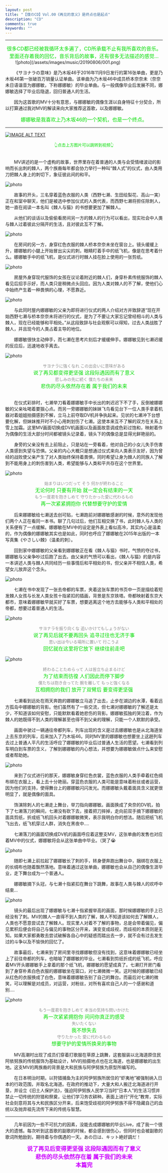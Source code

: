```yaml
---
layout: post
title: "【僕のCD】Vol.00《再见的意义》是终点也是起点"
description: "CD"
comments: true
keywords: ""
---
```

***
<center><font color="#00dd00" size="3">很多CD都已经被我循环太多遍了，CD所承载不止有我所喜欢的音乐。
</font><br /></center>
<center><font color="#00dd00" size="3">里面还存着我的回忆，音乐背后的故事，还有很多无法描述的感觉…
</font><br /></center>
&emsp;&emsp;
![photo](/assets/images/music/20190806/001.png)

&emsp;&emsp;《サヨナラの意味》是乃木坂46于2016年11月9日发行的第16张单曲，更是乃木坂46第一张破百万销量认证单曲。该单曲为乃木坂46中成员桥本奈奈未（奈奈未日语谐音为娜娜敏，下称娜娜敏）的毕业单曲。与一般偶像毕业后发展不同，娜娜敏选择了毕业后隐退，回归普通人的生活。

&emsp;&emsp;因为这首歌的MV十分有意思，与娜娜敏的偶像生涯以自身特征十分契合，所以打算通过我对MV的解读来向大家推荐这首歌，以及娜娜敏。

<center><font color="#00dd00" size="3">娜娜敏是我喜欢上乃木坂46的一个契机，也是一个终点。
</font><br /></center>

***
[![IMAGE ALT TEXT](/assets/images/music/20190806/002.png)](https://www.youtube.com/watch?v=3s0-XRLIAgM&t=42s "CameraMaster")
<center><font color="#00dd00" size="2">👆点击上方图片可以跳转到视频👆
</font><br /></center>
&emsp;&emsp;

&emsp;&emsp;MV讲述的是一个虚构的故事，世界里存在着普通的人类与会受情绪波动的影响而长出刺的棘人，两个族裔每年都会协力举行一种叫“棘人式”的仪式，由人类用刀把棘人身上的刺切下，象征彼此间的和平。

![photo](/assets/images/music/20190806/003.png)

&emsp;&emsp;故事的开头，三名穿着蓝色衣服的人类（西野七濑、生田绘梨花、高山一実）正在和室中聊天，他们是被选中参加仪式的人类代表，而西野七濑将担任除刺人，她一直在阅读一本名叫《棘人与猫》的书想要更加了解棘人。

&emsp;&emsp;从他们的谈话以及偷偷看房间另一方的棘人的行为可以看出，现实社会中人类与棘人过着彼此分隔开的生活，且对彼此互不了解。

![photo](/assets/images/music/20190806/004.png)

&emsp;&emsp;在房间的另一方，身穿红色衣服的棘人桥本奈奈未坐在窗台上。镜头缓缓上升，娜娜敏的小腿上开始冒出尖尖的刺，眼睛盯着手中的纸飞机，像是在思考着什么。娜娜敏手中的纸飞机，是仪式进行时棘人挂在脸上使用的一张剪纸。

![photo](/assets/images/music/20190806/005.png)

&emsp;&emsp;房屋外身穿现代服饰的女孩在议论着附近的棘人们，身穿朴素传统服饰的棘人看见后招手示好，而人类只是稍微点头回应。因为人类对棘人的不了解，使他们心中始终产生着一种畏惧的心理，不愿靠近。

![photo](/assets/images/music/20190806/006.png)

&emsp;&emsp;与此同时屋内娜娜敏的父亲为即将进行仪式的两人介绍对方并致辞道“现在开始西野七濑与桥本奈奈未将进行的仪式，是为了不要让大家忘记曾经相斗的人类与棘人，现在已经能够和平相处。”从这段致辞与社会观察可以得知，过去人类战胜了棘人，并且现今的人类占着主导的地位。

&emsp;&emsp;娜娜敏很快主动伸手，而七濑在思考片刻后才缓缓伸手。娜娜敏见到七濑迟缓的反应后，迅速地收手离去。

![photo](/assets/images/music/20190806/007.png)
<center><font color="#8c8c8c" size="2">
サヨナラに強くなれ この出会いに意味がある
</font><br /></center>
<center><font color="#00dd00" size="3">说了再见都变得更坚强 这段际遇因而有了意义
</font><br /></center>
<center><font color="#8c8c8c" size="2">
悲しみの先に続く 僕たちの未来
</font><br /></center>
<center><font color="#00dd00" size="3">悲伤的尽头依然存在着 属于我们的未来
</font><br /></center>
&emsp;&emsp;
  
&emsp;&emsp;在仪式彩排时，七濑举刀看着娜娜敏手中长出的刺迟迟下不了手，反倒被娜娜敏的父亲吆喝着要狠心点。而另一旁娜娜敏的妹妹飞鸟看见台下一位人类手拿着机器对着姐姐拍摄感到不解，立马上前夺取DV机并争执起来。见状的七濑冲下台想要化解，但妹妹推开时不小心用刺划伤了七濑。这使本来互不了解的双方在关系上雪上加霜。这里MV画面切换成DV机画面以及画面故意调成色彩过饱和，映射着作为偶像的生活大部分时间都被镜头记录着，镜头下的偶像总是显得光鲜艳丽的。

&emsp;&emsp;身旁的父亲没有去上前阻止，只是站在一旁看着，他对自己的小女儿失手伤害人类感到失望与恐惧。父亲的内心大概只是想通过仪式来向人类表示友好，因为曾经的战败使父亲产生了对人类始终保持着畏惧，同时希望让身为棘人的同族人了解到不能用身上的刺伤害到人类，希望能够与人类和平共存在这个世界里。

![photo](/assets/images/music/20190806/008.png)
<center><font color="#8c8c8c" size="2">
始まりはいつだって そう 何かが終わること
</font><br /></center>
<center><font color="#00dd00" size="3">无论何时 只要有开始 就一定会有结束的一天
</font><br /></center>
<center><font color="#8c8c8c" size="2">
もう一度君を抱きしめて 守りたかった愛に代わるもの
</font><br /></center>
<center><font color="#00dd00" size="3">再一次紧紧拥抱你 代替想要守护的爱情
</font><br /></center>
  

&emsp;&emsp;后来娜娜敏给七濑送去创可贴，七濑跑前对娜娜敏感谢的时候，意外的发现他们两个人正在看同一本书。聊了几句过后，他们互相交换了书，此时棘人与人类的关系便有了一点缓解。娜娜敏在MV中的设定是外表上看似高冷，其实内心是温柔的，作为偶像的娜娜敏其实也是如此，同时也呼应了娜娜敏在2015年出版的一本写真集《やさしい棘》（温柔的刺）。

&emsp;&emsp;回到家中娜娜敏的父亲看到娜娜敏正在看《棘人与猫》书时，气愤的夺过书，娜娜敏与父亲争吵过后跑了出去。由父亲的气愤可以看出，《棘人与猫》的是内容一本讲述人类与棘人共同经历一些事情后和平相处的书，但父亲并不相信人类，希望女儿放弃这个念头。

![photo](/assets/images/music/20190806/009.png)

&emsp;&emsp;七濑在书中发现了一张去帝都的车票，夹着这张车票的书页中一页是描绘着短发棘人女孩与长发人类女孩十指紧扣的插画，背景是东京铁塔。帝都映射着东京大都市，意味着娜娜敏早就买好了车票，想要逃离这个地方去能够与人类和平相处的帝都，想要过着普通人的生活。

![photo](/assets/images/music/20190806/010.png)
<center><font color="#8c8c8c" size="2">
サヨナラを振り向くな 追いかけてもしょうがない
</font><br /></center>
<center><font color="#00dd00" size="3">说了再见后就不要再回头 追寻过往也无济于事
</font><br /></center>
<center><font color="#8c8c8c" size="2">
思い出は今いる場所に置いて 行こうよ
</font><br /></center>
<center><font color="#00dd00" size="3">回忆就在这里将它放下 继续往前走吧
</font><br /></center>
  

![photo](/assets/images/music/20190806/011.png)

<center><font color="#8c8c8c" size="2">
終わることためらって 人は皆立ち止まるけど
</font><br /></center>
<center><font color="#00dd00" size="3">为了结束而彷徨 人们因此而停下脚步
</font><br /></center>
<center><font color="#8c8c8c" size="2">
僕たちは抱き合ってた 腕を離して もっと強くなる
</font><br /></center>
<center><font color="#00dd00" size="3">互相拥抱的我们 放开了双臂后 要变得更坚强
</font><br /></center>
  

&emsp;&emsp;七濑看到远处在雨天奔跑的娜娜敏立马追了出去，止步在湖边的水潭，看着远方孤岛中娜娜敏的背影。他们虽然有了一些交流，但七濑对娜娜敏的了解还是太少，不知道该如何安慰，只能默默看着她悲伤的背影。娜娜敏孤独的哭泣着，作为棘人的她既得不到人类的理解甚至也得不到父亲的理解，只能一个人默默的承受。

&emsp;&emsp;画面中驶过一辆通往帝都列车，列车出现的含义是过去娜娜敏也是从北海道坐上去东京的列车，后来加入了乃木坂46。同时MV里的娜娜敏也想要坐上这趟列车去过上普通人平凡的生活呼应了娜娜敏的毕业后过普通人生活的愿望。七濑看到列车明白到车票的含义，了解到娜娜敏的内心想法，并想要为娜娜敏做点什么来安慰或者帮助她。

![photo](/assets/images/music/20190806/012.png)

&emsp;&emsp;来到了仪式进行的那天，娜娜敏身穿红色衣裳，蓝色衣服的人类手牵着红色绸布绑在衣服上，看上去十分艳丽。穿蓝色衣服的人类可能是意味着粉丝或者运营，因为他们的支持，使得舞台上的娜娜敏闪闪发光。而娜娜敏头戴着面具含义就更很明显了，就是偶像的面具。

&emsp;&emsp;饰演除刺人的七濑走上舞台，举刀指向娜娜敏。画面换成了央奈的DV机，拍下了七濑落刀的瞬间，七濑没有砍下去，接着把刀摔掉，走向前双手摘下娜娜敏的面具剪纸，折成纸飞机回头对着娜娜敏微笑，表示我明白你的想法。随后把纸飞机飞出去，纸飞机穿过人群，消失在黑夜中….

&emsp;&emsp;七濑落刀的画面切换成DV机的画面呼应着这整支MV，这张单曲的发售也对应着MV中的仪式，娜娜敏将会从这张单曲中毕业。（哭了😭

![photo](/assets/images/music/20190806/013.png)

&emsp;&emsp;随即七濑上前拉起了娜娜敏长了刺的手，转身便奔跑出舞台中，捆绑在衣服上的长绸布也随着飘然落地。意味着通过这张单曲，娜娜敏也会从自己的偶像生涯毕业，走下舞台成为一个普通人。

&emsp;&emsp;娜娜敏摘下头冠，与七濑十指紧扣在舞台下跳舞，故事在人类与棘人的欢呼中结束…

![photo](/assets/images/music/20190806/014.png)

&emsp;&emsp;镜头的最后出现了娜娜敏与七濑十指紧握举高的画面，那时候娜娜敏的手上已经没有了刺。MV的棘人一直得不到人类的了解，棘人不知道该如何去了解棘人，人类也不愿意尝试去了解棘人。现实里人对着不了解的事物，总是会带着偏见，偏见累积后便会将自己与偏见的事物区分开来，演变变成歧视，而歧视的本质则是无知。如果大家都勇敢去尝试破解各自心中的疑惑而踏出去一步，就不会有过去发生过的斗争以及不愉快的回忆了。

&emsp;&emsp;故事最后，七濑来到了房间里寻找娜娜敏但没有找到，这意味着娜娜敏已经坐上了前往帝都的列车，也暗喻了娜娜敏的毕业。七濑看到剪纸折成的纸飞机，呼应着MV开头娜娜敏手上拿着的那个纸飞机，娜娜敏的愿望成真了。七濑打开房门看到了身穿朴素白色衣服的娜娜敏坐在窗口，对七濑微微一笑。这时候的娜娜敏已经从红色的衣服换成了白色，意味着娜娜敏告别了自己的舞台。而最后对七濑的微笑，可以理解是对成员，对运营，对粉丝，对所有喜欢自己人的一个感谢和道别….

![photo](/assets/images/music/20190806/015.png)
<center><font color="#8c8c8c" size="2">
もう一度君を抱きしめて 本当の気持ち問いかけた
</font><br /></center>
<center><font color="#00dd00" size="3">再一次紧紧拥抱你 问问你真正的感受
</font><br /></center>
<center><font color="#8c8c8c" size="2">
失いたくない
</font><br /></center>
<center><font color="#00dd00" size="3">我不想失去
</font><br /></center>
<center><font color="#8c8c8c" size="2">
守りたかった 愛に代わるもの
</font><br /></center>
<center><font color="#00dd00" size="3">想要守护的爱情所换来的事物
</font><br /></center>
  

&emsp;&emsp;MV高潮时出现了成员们穿着打歌服在草原上跳舞，这套服装以北海道原住民阿依努族的传统服饰为基础设计，MV的拍摄地点也在北海道，也是娜娜敏的出生地。这支MV的两族裔的背景是大和民族与阿伊努族为原型所编写的。

&emsp;&emsp;在日本明治时期，以狩猎捕鱼为主的阿伊努族所居住的“虾夷地”被强制纳入日本的行政范围，并取名北海道。在政府的推动下，大量大和人搬迁北海道进行开垦，并设立《旧土人保护法》，强迫阿伊努族人民学习当时“日本人”的生活习惯并禁止一切传统的狩猎和祭奠，让他们学习务农耕种。表面上进行“开化”教育，实际社会刻意将其与大和民族区分开来，后来饱受歧视的阿伊努族不得不隐藏自己的血统以及抛弃祖先流传下来的传统与智慧。

***

&emsp;&emsp;几年前因为一些不可抗力的因素，没能去成娜娜敏的毕业Live，成了我一个很大的遗憾。每次听到这首歌的副歌的时候，都会感到很伤心，但同时也会被副歌的歌词所勉励到，期待着与你偶遇的一天。あの日は、キット絶好調だ！

<center><font style="font-weight: bold" color="#cc00ff" size="4">说了再见后变得更坚强 这段际遇因而有了意义
</font><br /></center>
<center><font style="font-weight: bold" color="#cc00ff" size="4">悲伤的尽头依然存在着 属于我们的未来
</font><br /></center>
 
 <center><font style="font-weight: bold" color="#cc00ff" size="4">本篇完
</font><br /></center>





